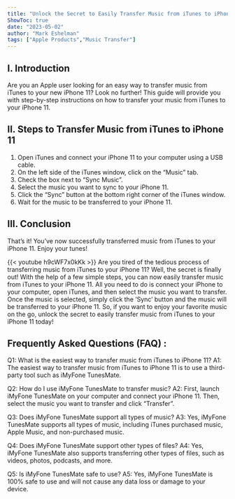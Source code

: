 ```yaml
---
title: "Unlock the Secret to Easily Transfer Music from iTunes to iPhone 11!"
ShowToc: true 
date: "2023-05-02"
author: "Mark Eshelman" 
tags: ["Apple Products","Music Transfer"]
---
```

## I. Introduction

Are you an Apple user looking for an easy way to transfer music from iTunes to your new iPhone 11? Look no further! This guide will provide you with step-by-step instructions on how to transfer your music from iTunes to your iPhone 11. 

## II. Steps to Transfer Music from iTunes to iPhone 11

1. Open iTunes and connect your iPhone 11 to your computer using a USB cable. 
2. On the left side of the iTunes window, click on the “Music” tab. 
3. Check the box next to “Sync Music”. 
4. Select the music you want to sync to your iPhone 11. 
5. Click the “Sync” button at the bottom right corner of the iTunes window. 
6. Wait for the music to be transferred to your iPhone 11. 

## III. Conclusion

That’s it! You’ve now successfully transferred music from iTunes to your iPhone 11. Enjoy your tunes!

{{< youtube h9cWF7x0kKk >}} 
Are you tired of the tedious process of transferring music from iTunes to your iPhone 11? Well, the secret is finally out! With the help of a few simple steps, you can now easily transfer music from iTunes to your iPhone 11. All you need to do is connect your iPhone to your computer, open iTunes, and then select the music you want to transfer. Once the music is selected, simply click the ‘Sync’ button and the music will be transferred to your iPhone 11. So, if you want to enjoy your favorite music on the go, unlock the secret to easily transfer music from iTunes to your iPhone 11 today!

## Frequently Asked Questions (FAQ) :
Q1: What is the easiest way to transfer music from iTunes to iPhone 11?
A1: The easiest way to transfer music from iTunes to iPhone 11 is to use a third-party tool such as iMyFone TunesMate.

Q2: How do I use iMyFone TunesMate to transfer music?
A2: First, launch iMyFone TunesMate on your computer and connect your iPhone 11. Then, select the music you want to transfer and click “Transfer”.

Q3: Does iMyFone TunesMate support all types of music?
A3: Yes, iMyFone TunesMate supports all types of music, including iTunes purchased music, Apple Music, and non-purchased music.

Q4: Does iMyFone TunesMate support other types of files?
A4: Yes, iMyFone TunesMate also supports transferring other types of files, such as videos, photos, podcasts, and more.

Q5: Is iMyFone TunesMate safe to use?
A5: Yes, iMyFone TunesMate is 100% safe to use and will not cause any data loss or damage to your device.


